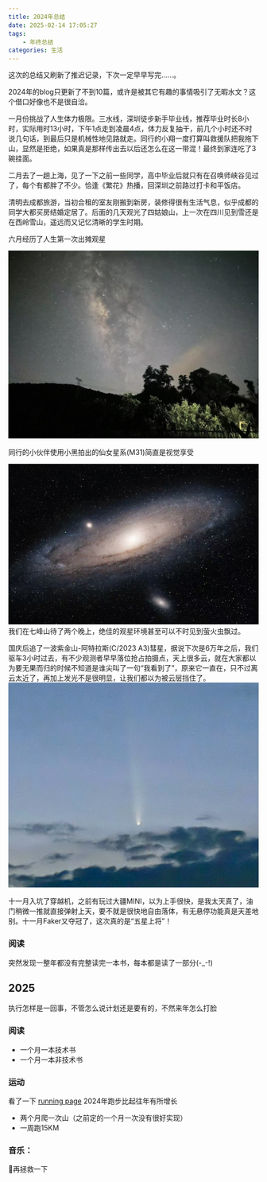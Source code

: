 ```yaml
---
title: 2024年总结
date: 2025-02-14 17:05:27
tags:
    - 年终总结
categories: 生活
---
```

这次的总结又刷新了推迟记录，下次一定早早写完......。

2024年的blog只更新了不到10篇，或许是被其它有趣的事情吸引了无暇水文？这个借口好像也不是很自洽。

一月份挑战了人生体力极限。三水线，深圳徒步新手毕业线，推荐毕业时长8小时，实际用时13小时，下午1点走到凌晨4点，体力反复抽干，前几个小时还不时说几句话，到最后只是机械性地见路就走。同行的小翔一度打算叫救援队把我拖下山，显然是拒绝，如果真是那样传出去以后还怎么在这一带混！最终到家连吃了3碗挂面。

二月去了一趟上海，见了一下之前一些同学，高中毕业后就只有在召唤师峡谷见过了，每个有都胖了不少。恰逢《繁花》热播，回深圳之前路过打卡和平饭店。

清明去成都旅游，当初合租的室友刚搬到新房，装修得很有生活气息，似乎成都的同学大都买房结婚定居了。后面的几天观光了四姑娘山，上一次在四川见到雪还是在西岭雪山，遥远而又记忆清晰的学生时期。

六月经历了人生第一次出摊观星

![夏季银河](https://raw.githubusercontent.com/mar-heaven/image-repo/main/blogs/pictures/%E5%BE%AE%E4%BF%A1%E5%9B%BE%E7%89%87_20250214173232.jpg)

同行的小伙伴使用小黑拍出的仙女星系(M31)简直是视觉享受

![仙女星系](https://raw.githubusercontent.com/mar-heaven/image-repo/main/blogs/pictures/%E5%BE%AE%E4%BF%A1%E5%9B%BE%E7%89%87_20250214173239.jpg)
我们在七峰山待了两个晚上，绝佳的观星环境甚至可以不时见到萤火虫飘过。

国庆后追了一波紫金山-阿特拉斯(C/2023 A3)彗星，据说下次是6万年之后，我们驱车3小时过去，有不少观测者早早落位抢占拍摄点，天上很多云，就在大家都以为要无果而归的时候不知道是谁尖叫了一句“我看到了”，原来它一直在，只不过离云太近了，再加上发光不是很明显，让我们都以为被云层挡住了。
![C/2023 A3](https://raw.githubusercontent.com/mar-heaven/image-repo/main/blogs/pictures/%E5%BE%AE%E4%BF%A1%E5%9B%BE%E7%89%87_20250214174400.jpg)

十一月入坑了穿越机，之前有玩过大疆MINI，以为上手很快，是我太天真了，油门稍微一推就直接弹射上天，要不就是很快地自由落体，有无悬停功能真是天差地别。十一月Faker又夺冠了，这次真的是“五星上将”！

### 阅读
突然发现一整年都没有完整读完一本书，每本都是读了一部分(-_-!)

## 2025
执行怎样是一回事，不管怎么说计划还是要有的，不然来年怎么打脸
### 阅读
- 一个月一本技术书
- 一个月一本非技术书
### 运动
看了一下 [running page](https://running.ginta.top/) 2024年跑步比起往年有所增长

- 两个月爬一次山（之前定的一个月一次没有很好实现）
- 一周跑15KM

### 音乐：
🎸再拯救一下
